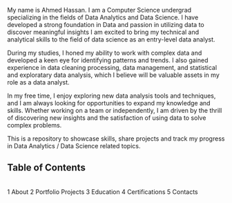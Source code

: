 My name is Ahmed Hassan. I am a Computer Science undergrad specializing in the fields of Data Analytics and Data Science. I have developed a strong foundation in Data and passion in utilizing data to discover meaningful insights I am excited to bring my technical and analytical skills to the field of data science as an entry-level data analyst.

During my studies, I honed my ability to work with complex data and developed a keen eye for identifying patterns and trends. I also gained experience in data cleaning processing, data management, and statistical and exploratary data analysis, which I believe will be valuable assets in my role as a data analyst.

In my free time, I enjoy exploring new data analysis tools and techniques, and I am always looking for opportunities to expand my knowledge and skills. Whether working on a team or independently, I am driven by the thrill of discovering new insights and the satisfaction of using data to solve complex problems.

This is a repository to showcase skills, share projects and track my progress in Data Analytics / Data Science related topics.

## Table of Contents
<br>
1 About
2 Portfolio Projects
3 Education
4 Certifications
5 Contacts
